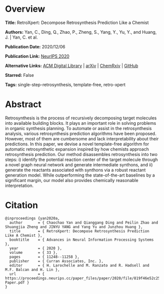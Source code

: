# Overview
**Title:**
RetroXpert: Decompose Retrosynthesis Prediction Like a Chemist

**Authors:**
Yan, C., Ding, Q., Zhao, P., Zheng, S., Yang, Y., Yu, Y., and Huang, J. |
Yan, C. et al.

**Publication Date:**
2020/12/06

**Publication Link:**
[NeurIPS 2020](https://proceedings.neurips.cc/paper/2020/hash/819f46e52c25763a55cc642422644317-Abstract.html)

**Alternative Links:**
[ACM Digital Library](https://dl.acm.org/doi/abs/10.5555/3495724.3496668) |
[arXiv](https://arxiv.org/abs/2011.02893) |
[ChemRxiv](https://chemrxiv.org/engage/chemrxiv/article-details/60c7529dbdbb89d788a3a2ff) |
[GitHub](https://github.com/uta-smile/RetroXpert)

**Starred:**
False

**Tags:**
single-step-retrosynthesis, template-free, retro-xpert


# Abstract
Retrosynthesis is the process of recursively decomposing target molecules into available building blocks.
It plays an important role in solving problems in organic synthesis planning.
To automate or assist in the retrosynthesis analysis, various retrosynthesis prediction algorithms have been proposed.
However, most of them are cumbersome and lack interpretability about their predictions.
In this paper, we devise a novel template-free algorithm for automatic retrosynthetic expansion inspired by how chemists approach retrosynthesis prediction.
Our method disassembles retrosynthesis into two steps: i) identify the potential reaction center of the target molecule through a novel graph neural network and generate intermediate synthons, and ii) generate the reactants associated with synthons via a robust reactant generation model.
While outperforming the state-of-the-art baselines by a significant margin, our model also provides chemically reasonable interpretation.


# Citation
```
@inproceedings {yan2020a,
  author       = { Chaochao Yan and Qianggang Ding and Peilin Zhao and Shuangjia Zheng and JINYU YANG and Yang Yu and Junzhou Huang },
  title        = { RetroXpert: Decompose Retrosynthesis Prediction Like A Chemist },
  booktitle    = { Advances in Neural Information Processing Systems },
  year         = { 2020 },
  volume       = { 33 },
  pages        = { 11248--11258 },
  publisher    = { Curran Associates, Inc. },
  editor       = { H. Larochelle and M. Ranzato and R. Hadsell and M.F. Balcan and H. Lin },
  url          = { https://proceedings.neurips.cc/paper_files/paper/2020/file/819f46e52c25763a55cc642422644317-Paper.pdf }
}
```
